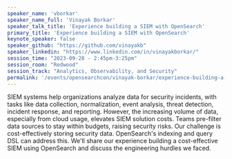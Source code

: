 ```yaml
---
speaker_name: 'vborkar'
speaker_name_full: 'Vinayak Borkar'
speaker_talk_title: 'Experience building a SIEM with OpenSearch'
primary_title: 'Experience building a SIEM with OpenSearch'
keynote_speaker: false
speaker_github: "https://github.com/vinayakb"
speaker_linkedin: "https://www.linkedin.com/in/vinayakborkar/"
session_time: "2023-09-28 - 2:45pm-3:25pm"
session_room: "Redwood"
session_track: "Analytics, Observability, and Security"
permalink: '/events/opensearchcon/vinayak-borkar/experience-building-a-siem-with-opensearch.html'
---
```


SIEM systems help organizations analyze data for security incidents, with tasks like data collection, normalization, event analysis, threat detection, incident response, and reporting. However, the increasing volume of data, especially from cloud usage, elevates SIEM solution costs. Teams pre-filter data sources to stay within budgets, raising security risks. Our challenge is cost-effectively storing security data. OpenSearch's indexing and query DSL can address this. We'll share our experience building a cost-effective SIEM using OpenSearch and discuss the engineering hurdles we faced.
